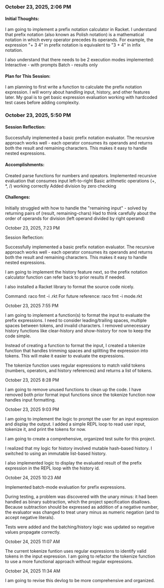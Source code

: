 ### October 23, 2025, 2:06 PM

#### Initial Thoughts:

I am going to implement a prefix notation calculator in Racket.
I understand that prefix notation (also known as Polish notation) is a mathematical notation in which every operator precedes its operands.
For example, the expression "+ 3 4" in prefix notation is equivalent to "3 + 4" in infix notation.

I also understand that there needs to be 2 execution modes implemented:
Interactive - with prompts
Batch - results only

#### Plan for This Session:

I am planning to first write a function to calculate the prefix notation expression. I will worry about handling input, history, and other features later. My goal is to get basic expression evaluation working with hardcoded test cases before adding complexity.

### October 23, 2025, 5:50 PM

#### Session Reflection:
Successfully implemented a basic prefix notation evaluator. The recursive approach works well - each operator consumes its operands and returns both the result and remaining characters. This makes it easy to handle nested expressions.

#### Accomplishments:
Created parse functions for numbers and opeators.
Implemented recursive evaluation that consumes input left-to-right
Basic arithmetic operations (+, *, /) working correctly
Added division by zero checking

#### Challenges:
Initially struggled with how to handle the "remaining input" - solved by returning pairs of (result, remaining-chars)
Had to think carefully about the order of operands for division (left operand divided by right operand)

October 23, 2025, 7:23 PM

Session Reflection:

Successfully implemented a basic prefix notation evaluator. The recursive approach works well - each operator consumes its operands and returns both the result and remaining characters. This makes it easy to handle nested expressions.

I am going to implement the history feature next, so the prefix notation calculator function
can refer back to prior results if needed.

I also installed a Racket library to format the source code nicely.

Command: raco fmt -i <filename>.rkt
For future reference: raco fmt -i mode.rkt

October 23, 2025 7:55 PM

I am going to implement a function(s) to format the input to evaluate the prefix expressions.
I need to consider leading/trailing spaces, multiple spaces between tokens, and invalid characters.
I removed unnecessary history functions like clear-history and show-history for now to keep the code 
simple.

Instead of creating a function to format the input, I created a tokenize function that handles
trimming spaces and splitting the expression into tokens. This will make it easier to evaluate the 
expressions. 

The tokenize function uses regular expressions to match valid tokens (numbers, operators, and
history references) and returns a list of tokens.

October 23, 2025 8:28 PM

I am going to remove unused functions to clean up the code.
I have removed both prior format input functions since the tokenize function now handles input 
formatting.

October 23, 2025 9:03 PM

I am going to implement the logic to prompt the user for an input expression and display the output.
I added a simple REPL loop to read user input, tokenize it, and print the tokens for now.

I am going to create a comprehensive, organized test suite for this project.

I realized that my logic for history involved mutable hash-based history. I switched to using an 
immutable list-based history.

I also implemented logic to display the evaluated result of the prefix expression in the REPL loop
with the history id.

October 24, 2025 10:23 AM

Implemented batch-mode evaluation for prefix expressions. 

During testing, a problem was discovered with the unary minus: it had been handled as binary subtraction, which the project specification disallows. Because subtraction should be expressed as addition of a negative number, the evaluator was changed to treat unary minus as numeric negation (and to accept negative literals). 

Tests were added and the batching/history logic was updated so negative values propagate correctly.

October 24, 2025 11:07 AM

The current tokenize funtion uses regular expressions to identify valid tokens in the input expression.
I am going to refactor the tokenize function to use a more functional approach without regular expressions.

October 24, 2025 11:34 AM

I am going to revise this devlog to be more comprehensive and organized.





